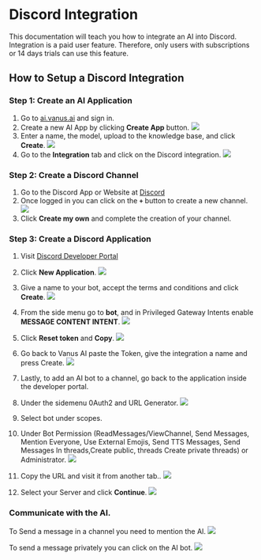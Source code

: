# Discord Integration
This documentation will teach you how to integrate an AI into Discord.
Integration is a paid user feature. Therefore, only users with subscriptions or 14 days trials can use this feature.

## How to Setup a Discord Integration

### Step 1: Create an AI Application
1. Go to [ai.vanus.ai](https://ai.vanus.ai) and sign in.
2. Create a new AI App by clicking **Create App** button.
![](images/discord-createapp.png)
3. Enter a name, the model, upload to the knowledge base, and click **Create**.
![](images/discord-enterNameModelKnownledge.png)
4. Go to the **Integration** tab and click on the Discord integration.
![](images/discord-integration.png)

### Step 2: Create a Discord Channel
1. Go to the Discord App or Website at [Discord](https://discord.com)
2. Once logged in you can click on the **`+`** button to create a new channel.
![](images/discord-createChannel.png)
3. Click **Create my own** and complete the creation of your channel.

### Step 3: Create a Discord Application
1. Visit [Discord Developer Portal](https://discord.com/developers/applications)
2. Click **New Application**.
![](images/discord-newapplication.png)
3. Give a name to your bot, accept the terms and conditions and click **Create**.
![](images/discord-givebotname.png)
4. From the side menu go to **bot**, and in Privileged Gateway Intents enable **MESSAGE CONTENT INTENT**.
![](images/discord-sidemenuclickbot.png)
5. Click **Reset token** and **Copy**.
![](images/discord-resettoken.png)
6. Go back to Vanus AI paste the Token, give the integration a name and press Create.
![](images/discord-gobacktovanusai.png)
7. Lastly, to add an AI bot to a channel, go back to the application inside the developer portal.
8. Under the sidemenu 0Auth2 and URL Generator.
![](images/discord-sidemenu0auth2.png)
9. Select bot under scopes.

10. Under Bot Permission (ReadMessages/ViewChannel, Send Messages, Mention Everyone, Use External Emojis, Send TTS Messages, Send Messages In threads,Create public, threads Create private threads) or Administrator.
![](images/discord-underbotpermission.png)
11. Copy the URL and visit it from another tab..
![](images/discord-copytheurl.png)
12. Select your Server and click **Continue**.
![](images/discord-selectyourserver.png)

### Communicate with the AI.

To Send a message in a channel you need to mention the AI. 
![](images/discord-tosendmessagesinchannel.png)

To send a message privately you can click on the AI bot.
![](images/discord-tosendprivatemessages.png)



